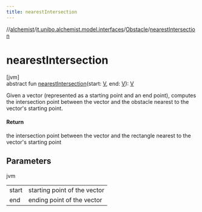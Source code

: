 ```yaml
---
title: nearestIntersection
---
```

//[alchemist](../../../index.html)/[it.unibo.alchemist.model.interfaces](../index.html)/[Obstacle](index.html)/[nearestIntersection](nearest-intersection.html)



# nearestIntersection



[jvm]\
abstract fun [nearestIntersection](nearest-intersection.html)(start: [V](index.html), end: [V](index.html)): [V](index.html)



Given a vector (represented as a starting point and an end point), computes the intersection point between the vector and the obstacle nearest to the vector's starting point.



#### Return



the intersection point between the vector and the rectangle nearest to the vector's starting point



## Parameters


jvm

| | |
|---|---|
| start | starting point of the vector |
| end | ending point of the vector |




